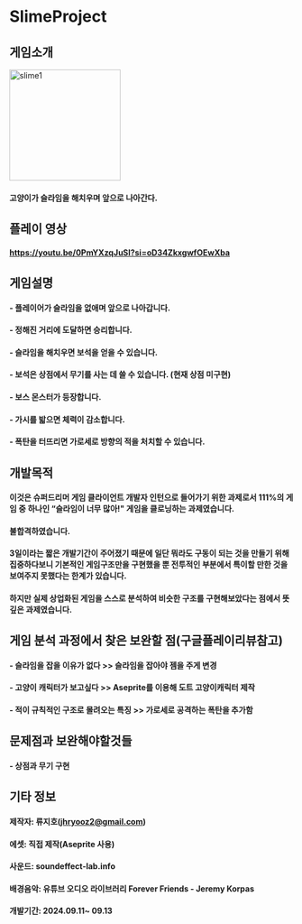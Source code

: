 # SlimeProject

## 게임소개
<img width="197" alt="slime1" src="https://github.com/user-attachments/assets/4c2328b4-c187-4e57-9c4c-9a0a15a43f66">


#### 고양이가 슬라임을 해치우며 앞으로 나아간다.

## 플레이 영상
#### https://youtu.be/0PmYXzqJuSI?si=oD34ZkxgwfOEwXba

## 게임설명
#### - 플레이어가 슬라임을 없애며 앞으로 나아갑니다.
#### - 정해진 거리에 도달하면 승리합니다.
#### - 슬라임을 해치우면 보석을 얻을 수 있습니다.
#### - 보석은 상점에서 무기를 사는 데 쓸 수 있습니다. (현재 상점 미구현)
#### - 보스 몬스터가 등장합니다.
#### - 가시를 밟으면 체력이 감소합니다.
#### - 폭탄을 터뜨리면 가로세로 방향의 적을 처치할 수 있습니다.


## 개발목적
#### 이것은 슈퍼드리머 게임 클라이언트 개발자 인턴으로 들어가기 위한 과제로서 111%의 게임 중 하나인 “슬라임이 너무 많아!" 게임을 클로닝하는 과제였습니다.
#### 불합격하였습니다.
#### 3일이라는 짧은 개발기간이 주어졌기 때문에 일단 뭐라도 구동이 되는 것을 만들기 위해 집중하다보니 기본적인 게임구조만을 구현했을 뿐 전투적인 부분에서 특이할 만한 것을 보여주지 못했다는 한계가 있습니다.
#### 하지만 실제 상업화된 게임을 스스로 분석하여 비슷한 구조를 구현해보았다는 점에서 뜻깊은 과제였습니다.


## 게임 분석 과정에서 찾은 보완할 점(구글플레이리뷰참고)
#### - 슬라임을 잡을 이유가 없다 >> 슬라임을 잡아야 젬을 주게 변경
#### - 고양이 캐릭터가 보고싶다 >> Aseprite를 이용해 도트 고양이캐릭터 제작
#### - 적이 규칙적인 구조로 몰려오는 특징 >> 가로세로 공격하는 폭탄을 추가함

## 문제점과 보완해야할것들
#### - 상점과 무기 구현

## 기타 정보
#### 제작자: 류지호(jhryooz2@gmail.com)
#### 에셋: 직접 제작(Aseprite 사용)
#### 사운드: soundeffect-lab.info
#### 배경음악: 유튜브 오디오 라이브러리 Forever Friends - Jeremy Korpas
#### 개발기간: 2024.09.11~ 09.13
